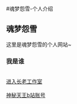#魂梦怨雪-个人介绍
## 魂梦怨雪

这里是魂梦怨雪的个人网站~

### 我是谁

<br/><a href="https://shequ.codemao.cn/work_shop/454">进入长老工作室</a>
<br/>
<br/><a href="https://space.bilibili.com/1083432442">神秘天王b站账号</a>
